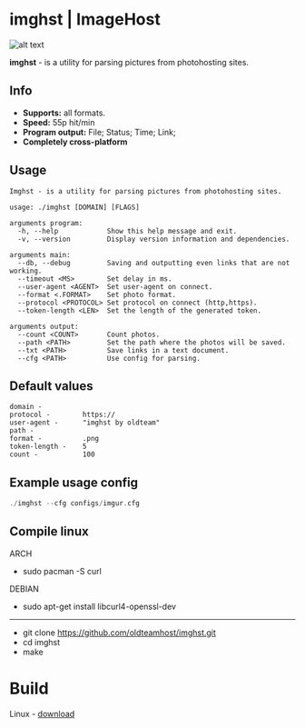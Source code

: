 # imghst | ImageHost
![alt text](https://i.imgur.com/SVtWBEw.png)


**imghst** - is a utility for parsing pictures from photohosting sites.

## Info
- **Supports:** all formats.
- **Speed:** 55p hit/min
- **Program output:** File; Status; Time; Link;
- **Completely cross-platform**

## Usage
```
Imghst - is a utility for parsing pictures from photohosting sites.

usage: ./imghst [DOMAIN] [FLAGS]

arguments program:
  -h, --help            Show this help message and exit.
  -v, --version         Display version information and dependencies.

arguments main:
  --db, --debug         Saving and outputting even links that are not working.
  --timeout <MS>        Set delay in ms.
  --user-agent <AGENT>  Set user-agent on connect.
  --format <.FORMAT>    Set photo format.
  --protocol <PROTOCOL> Set protocol on connect (http,https).
  --token-length <LEN>  Set the length of the generated token.

arguments output:
  --count <COUNT>       Count photos.
  --path <PATH>         Set the path where the photos will be saved.
  --txt <PATH>          Save links in a text document.
  --cfg <PATH>          Use config for parsing.
```
## Default values
```
domain -          
protocol -        https://
user-agent -      "imghst by oldteam"
path -            
format -          .png
token-length -    5
count -           100
```

## Example usage config
``` C
./imghst --cfg configs/imgur.cfg
```


## Compile linux
ARCH  
- sudo pacman -S curl

DEBIAN  
- sudo apt-get install libcurl4-openssl-dev
- -----------
- git clone https://github.com/oldteamhost/imghst.git
- cd imghst
- make

# Build
Linux - [download](https://github.com/oldteamhost/imghst/blob/main/build/build-0.5.zip?raw=true)
